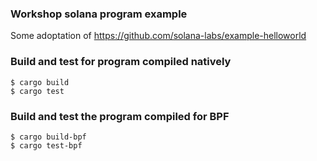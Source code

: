 ### Workshop solana program example

Some adoptation of https://github.com/solana-labs/example-helloworld

### Build and test for program compiled natively
```
$ cargo build
$ cargo test
```

### Build and test the program compiled for BPF
```
$ cargo build-bpf
$ cargo test-bpf
```
